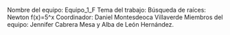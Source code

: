 Nombre del equipo: Equipo_1_F
Tema del trabajo: Búsqueda de raíces: Newton  f(x)=5^x
Coordinador: Daniel Montesdeoca Villaverde
Miembros del equipo: Jennifer Cabrera Mesa y Alba de León Hernández.